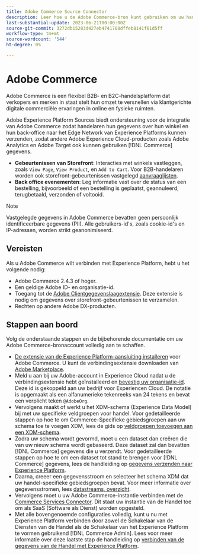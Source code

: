 ```yaml
---
title: Adobe Commerce Source Connector
description: Leer hoe u de Adobe Commerce-bron kunt gebruiken om uw handelsgegevens naar het Experience Platform te brengen.
last-substantial-update: 2023-06-21T00:00:00Z
source-git-commit: 3272db15283d427eb4741708dffeb8141f61d5ff
workflow-type: tm+mt
source-wordcount: '544'
ht-degree: 0%

---
```


# Adobe Commerce

Adobe Commerce is een flexibel B2B- en B2C-handelsplatform dat verkopers en merken in staat stelt hun omzet te versnellen via klantgerichte digitale commerciële ervaringen in online en fysieke ruimten.

Adobe Experience Platform Sources biedt ondersteuning voor de integratie van Adobe Commerce zodat handelaren hun gegevens over hun winkel en hun back-office naar het Edge Network van Experience Platforms kunnen verzenden, zodat andere Adobe Experience Cloud-producten zoals Adobe Analytics en Adobe Target ook kunnen gebruiken [!DNL Commerce] gegevens.

* **Gebeurtenissen van Storefront**: Interacties met winkels vastleggen, zoals `View Page`, `View Product`, en `Add to Cart`. Voor B2B-handelaren worden ook storefront-gebeurtenissen vastgelegd [aanvraaglijsten](<https://experienceleague.adobe.com/docs/commerce-admin/b2b/requisition-lists/requisition-lists.html>).
* **Back office evenementen**: Leg informatie vast over de status van een bestelling, bijvoorbeeld of een bestelling is geplaatst, geannuleerd, terugbetaald, verzonden of voltooid.

>[!NOTE]
>
>Vastgelegde gegevens in Adobe Commerce bevatten geen persoonlijk identificeerbare gegevens (PII). Alle gebruikers-id&#39;s, zoals cookie-id&#39;s en IP-adressen, worden strikt geanonimiseerd.

## Vereisten

Als u Adobe Commerce wilt verbinden met Experience Platform, hebt u het volgende nodig:

* Adobe Commerce 2.4.3 of hoger.
* Een geldige Adobe ID- en organisatie-id.
* Toegang tot de [Adobe Clientgegevenslaagextensie](../../../tags/extensions/client/client-data-layer/overview.md). Deze extensie is nodig om gegevens over storefront-gebeurtenissen te verzamelen.
* Rechten op andere Adobe DX-producten.

## Stappen aan boord

Volg de onderstaande stappen en de bijbehorende documentatie om uw Adobe Commerce-bronaccount volledig aan te schaffen.

* [De extensie van de Experience Platform-aansluiting installeren](https://experienceleague.adobe.com/docs/commerce-merchant-services/experience-platform-connector/fundamentals/install.html) voor Adobe Commerce. U kunt de verbindingsextensie downloaden van [Adobe Marketplace](https://commercemarketplace.adobe.com/magento-experience-platform-connector.html).
* Meld u aan bij uw Adobe-account in Experience Cloud nadat u de verbindingsextensie hebt geïnstalleerd en [bevestig uw organisatie-id](https://experienceleague.adobe.com/docs/core-services/interface/administration/organizations.html?lang=en#concept_EA8AEE5B02CF46ACBDAD6A8508646255). Deze id is gekoppeld aan uw bedrijf voor Experiencen Cloud. De notatie is opgemaakt als een alfanumerieke tekenreeks van 24 tekens en bevat een verplicht teken `@AdobeOrg`.
* Vervolgens maakt of werkt u het XDM-schema (Experience Data Model) bij met uw specifieke veldgroepen voor handel. Voor gedetailleerde stappen op hoe te om Commerce-Specifieke gebiedsgroepen aan uw schema toe te voegen XDM, lees de gids op [veldgroepen toevoegen aan een XDM-schema](https://experienceleague.adobe.com/docs/commerce-merchant-services/experience-platform-connector/fundamentals/update-xdm.html).
* Zodra uw schema wordt gevormd, moet u een dataset dan creëren die van uw nieuw schema wordt gebaseerd. Deze dataset zal dan bevatten [!DNL Commerce] gegevens die u verzendt. Voor gedetailleerde stappen op hoe te om een dataset tot stand te brengen voor [!DNL Commerce] gegevens, lees de handleiding op [gegevens verzenden naar Experience Platform](https://experienceleague.adobe.com/docs/platform-learn/implement-mobile-sdk/experience-cloud/platform.html?lang=en#create-a-dataset).
* Daarna, creeer een gegevensstroom en selecteer het schema XDM dat uw handel-specifieke gebiedsgroepen bevat. Voor meer informatie over gegevensstromen, lees [datastreams, overzicht](https://experienceleague.adobe.com/docs/experience-platform/datastreams/overview.html).
* Vervolgens moet u uw Adobe Commerce-instantie verbinden met de [Commerce Services Connector](https://experienceleague.adobe.com/docs/commerce-merchant-services/user-guides/integration-services/saas.html). Dit staat uw instantie van de Handel toe om als SaaS (Software als Dienst) worden opgesteld.
* Met alle bovengenoemde configuraties volledig, kunt u nu met Experience Platform verbinden door zowel de Schakelaar van de Diensten van de Handel als de Schakelaar van het Experience Platform te vormen gebruikend [!DNL Commerce Admin]. Lees voor meer informatie over deze laatste stap de handleiding op [verbinden van de gegevens van de Handel met Experience Platform](https://experienceleague.adobe.com/docs/commerce-merchant-services/experience-platform-connector/fundamentals/connect-data.html).

